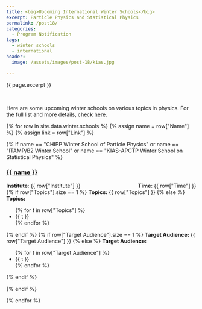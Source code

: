 ```yaml
---
title: <big>Upcoming International Winter Schools</big>
excerpt: Particle Physics and Statistical Physics
permalink: /post18/
categories:
  - Program Notification
tags:
  - winter schools
  - international
header:
  image: /assets/images/post-18/kias.jpg

---
```


<span class="excerpt">{{ page.excerpt }}</span>

<br>

Here are some upcoming winter schools on various topics in physics. For the full list and more details, check [here](/winter-schools/). 

{% for row in site.data.winter.schools %}
{% assign name = row["Name"] %}
{% assign link = row["Link"] %}

{% if name == "CHIPP Winter School of Particle Physics" or name == "ITAMP/B2 Winter School" or name == "KIAS-APCTP Winter School on Statistical Physics" %}

<h3><a href="{{ link }}">{{ name }}</a></h3>

<div style="float: left;"><b>Institute</b>: {{ row["Institute"] }}</div><div style="float: right;"><b>Time</b>: {{ row["Time"] }}</div>
<br>
{% if row["Topics"].size == 1 %}
<b>Topics:</b>
{{ row["Topics"] }}
{% else %}
<b>Topics:</b>
<ul>
{% for t in row["Topics"] %}
<li>{{ t }}</li>
{% endfor %}
</ul>
{% endif %}
{% if row["Target Audience"].size == 1 %}
<b>Target Audience:</b>
{{ row["Target Audience"] }}
{% else %}
<b>Target Audience:</b>
<ul>
{% for t in row["Target Audience"] %}
<li>{{ t }}</li>
{% endfor %}
</ul>
{% endif %}

{% endif %}

{% endfor %}
